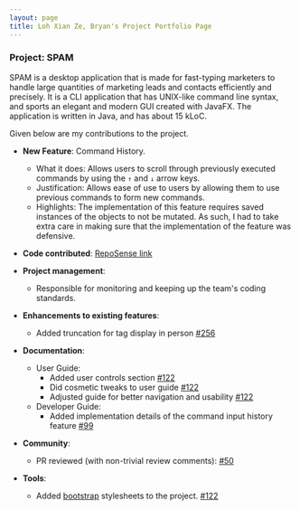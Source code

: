 ```yaml
---
layout: page
title: Loh Xian Ze, Bryan's Project Portfolio Page
---
```


### Project: SPAM

SPAM is a desktop application that is made for fast-typing marketers to handle large quantities of marketing leads and
contacts efficiently and precisely. It is a CLI application that has UNIX-like command line syntax, and sports an
elegant and modern GUI created with JavaFX. The application is written in Java, and has about 15 kLoC.

Given below are my contributions to the project.

* **New Feature**: Command History.
    * What it does: Allows users to scroll through previously executed commands by using the `↑` and `↓` arrow keys.
    * Justification: Allows ease of use to users by allowing them to use previous commands to form new commands.
    * Highlights: The implementation of this feature requires saved instances of the objects to not be mutated. As such,
                  I had to take extra care in making sure that the implementation of the feature was defensive.

* **Code contributed**: [RepoSense link](https://nus-cs2103-ay2122s1.github.io/tp-dashboard/?search=&sort=groupTitle&sortWithin=title&timeframe=commit&mergegroup=&groupSelect=groupByRepos&breakdown=true&checkedFileTypes=docs~functional-code~test-code~other&since=2021-09-17&tabOpen=true&tabType=authorship&tabAuthor=Anonymxtrix&tabRepo=AY2122S1-CS2103T-W13-2%2Ftp%5Bmaster%5D&authorshipIsMergeGroup=false&authorshipFileTypes=docs~functional-code~test-code~other&authorshipIsBinaryFileTypeChecked=false)

* **Project management**:
    * Responsible for monitoring and keeping up the team's coding standards.
    
* **Enhancements to existing features**:
    * Added truncation for tag display in person [#256](https://github.com/AY2122S1-CS2103T-W13-2/tp/pull/256)

* **Documentation**:
    * User Guide:
        * Added user controls section [\#122](https://github.com/AY2122S1-CS2103T-W13-2/tp/pull/122)
        * Did cosmetic tweaks to user guide [\#122](https://github.com/AY2122S1-CS2103T-W13-2/tp/pull/122)
        * Adjusted guide for better navigation and usability [\#122](https://github.com/AY2122S1-CS2103T-W13-2/tp/pull/122)
    * Developer Guide:
        * Added implementation details of the command input history feature [\#99](https://github.com/AY2122S1-CS2103T-W13-2/tp/pull/99)

* **Community**:
    * PR reviewed (with non-trivial review comments): [#50](https://github.com/AY2122S1-CS2103T-W13-2/tp/pull/50)

* **Tools**:
    * Added [bootstrap](https://getbootstrap.com/) stylesheets to the project. [\#122](https://github.com/AY2122S1-CS2103T-W13-2/tp/pull/122)
